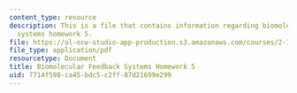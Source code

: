 ```yaml
---
content_type: resource
description: This is a file that contains information regarding biomolecular feedback
  systems homework 5.
file: https://ol-ocw-studio-app-production.s3.amazonaws.com/courses/2-18-biomolecular-feedback-systems-spring-2015/7714f598ca45bdc5c2ff87d21699e299_MIT2_18S15_Homework_5.pdf
file_type: application/pdf
resourcetype: Document
title: Biomolecular Feedback Systems Homework 5
uid: 7714f598-ca45-bdc5-c2ff-87d21699e299
---
```

